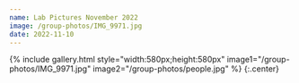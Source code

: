 ```yaml
---
name: Lab Pictures November 2022
image: /group-photos/IMG_9971.jpg
date: 2022-11-10
---
```


{% include gallery.html style="width:580px;height:580px" image1="/group-photos/IMG_9971.jpg" image2="/group-photos/people.jpg" %} {:.center}
